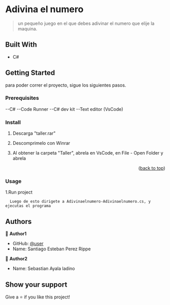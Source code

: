 <a name="readme-top"></a>

# Adivina el numero

> un pequeño juego en el que debes adivinar el numero que elije la maquina.

## Built With

- C#

## Getting Started

para poder correr el proyecto, sigue los siguientes pasos.

### Prerequisites

--C#
--Code Runner
--C# dev kit
--Text editor (VsCode)

### Install

1. Descarga "taller.rar"
   
2. Descomprimelo con Winrar
   
3. Al obtener la carpeta "Taller", abrela en VsCode, en File - Open Folder y abrela

<p align="right">(<a href="#readme-top">back to top</a>)</p>

### Usage

1.Run project

```
  Luego de esto dirigete a Adivinaelnumero-Adivinaelnumero.cs, y ejecutas el programa
```

## Authors

👤 **Author1**

- GitHub: [@user](https://github.com/NekoFlame)
- Name: Santiago Esteban Perez Rippe

👤 **Author2**
- Name: Sebastian Ayala ladino

## Show your support

Give a ⭐️ if you like this project!
